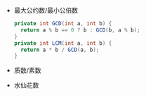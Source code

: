 - 最大公约数/最小公倍数

  ```java
  private int GCD(int a, int b) {
  	return a % b == 0 ? b : GCD(b, a % b);
  }
  private int LCM(int a, int b) { 
  	return a * b / GCD(a, b);
  }
  ```

- 质数/素数

- 水仙花数

